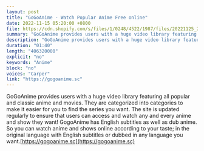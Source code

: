 ```yaml
---
layout: post
title: "GoGoAnime - Watch Popular Anime Free online"
date: 2022-11-15 05:20:00 +0800
file: https://cdn.shopify.com/s/files/1/0248/4522/1987/files/20221125_2.mp3?v=1669343756
summary: "GoGoAnime provides users with a huge video library featuring all popular and classic anime and movies. They are categorized into categories to make it easier for you to find the series you want. The site is updated regularly to ensure that users can access and watch any and every anime and show they want! GogoAnime has English subtitles as well as dub anime. So you can watch anime and shows online according to your taste; in the original language with English subtitles or dubbed in any language you want."
description: "GoGoAnime provides users with a huge video library featuring all popular and classic anime and movies. They are categorized into categories to make it easier for you to find the series you want. The site is updated regularly to ensure that users can access and watch any and every anime and show they want! GogoAnime has English subtitles as well as dub anime. So you can watch anime and shows online according to your taste; in the original language with English subtitles or dubbed in any language you want. <a href='https://gogoanime.sc'>https://gogoanime.sc</a>"
duration: "01:40"
length: "406320000"
explicit: "no"
keywords: "Anime"
block: "no"
voices: "Carper"
link: "https://gogoanime.sc"
---
```


GoGoAnime provides users with a huge video library featuring all popular and classic anime and movies. They are categorized into categories to make it easier for you to find the series you want. The site is updated regularly to ensure that users can access and watch any and every anime and show they want! GogoAnime has English subtitles as well as dub anime. So you can watch anime and shows online according to your taste; in the original language with English subtitles or dubbed in any language you want.[https://gogoanime.sc](https://gogoanime.sc)
